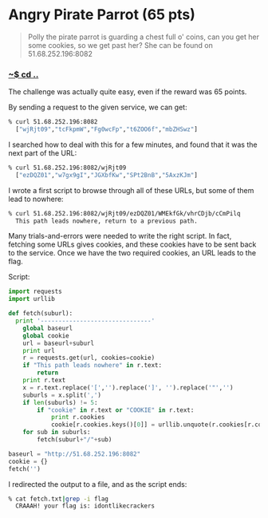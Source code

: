 # Angry Pirate Parrot (65 pts)

>Polly the pirate parrot is guarding a chest full o' coins,
>can you get her some cookies, so we get past her?
>She can be found on 51.68.252.196:8082

### [~$ cd ..](../)

The challenge was actually quite easy, even if the reward was 65 points.

By sending a request to the given service, we can get:

```bash
% curl 51.68.252.196:8082
  ["wjRjt09","tcFkpmW","Fg0wcFp","t6ZOO6f","mbZHSwz"]
```

I searched how to deal with this for a few minutes, and found that it was the next part of the URL:

```bash
% curl 51.68.252.196:8082/wjRjt09
  ["ezDQZ01","w7gx9gI","JGXbfKw","SPt2BnB","5AxzKJm"]
```

I wrote a first script to browse through all of these URLs, but some of them lead to nowhere:

```bash
% curl 51.68.252.196:8082/wjRjt09/ezDQZ01/WMEkfGk/vhrCDjb/cCmPilq
  This path leads nowhere, return to a previous path.
```

Many trials-and-errors were needed to write the right script. In fact, fetching some URLs gives cookies, and these cookies have to be sent back to the service.
Once we have the two required cookies, an URL leads to the flag.

Script:

```python
import requests
import urllib

def fetch(suburl):
  print '-------------------------------'
	global baseurl
	global cookie
	url = baseurl+suburl
	print url
	r = requests.get(url, cookies=cookie)
	if "This path leads nowhere" in r.text:
		return
	print r.text
	x = r.text.replace('[','').replace(']', '').replace('"','')
	suburls = x.split(',')
	if len(suburls) != 5:
		if "cookie" in r.text or "COOKIE" in r.text:
			print r.cookies
			cookie[r.cookies.keys()[0]] = urllib.unquote(r.cookies[r.cookies.keys()[0]]).decode('utf8')
	for sub in suburls:
		fetch(suburl+"/"+sub)

baseurl = "http://51.68.252.196:8082"
cookie = {}
fetch('')
```

I redirected the output to a file, and as the script ends:
```bash
% cat fetch.txt|grep -i flag  
  CRAAAH! your flag is: idontlikecrackers
```
